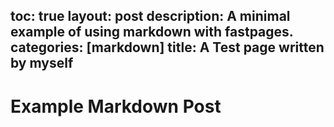 toc: true
layout: post
description: A minimal example of using markdown with fastpages.
categories: [markdown]
title: A Test page written by myself
---
# Example Markdown Post

